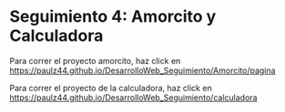 # Seguimiento 4: Amorcito y Calculadora 

Para correr el proyecto amorcito, haz click en https://paulz44.github.io/DesarrolloWeb_Seguimiento/Amorcito/pagina

Para correr el proyecto de la calculadora, haz click en https://paulz44.github.io/DesarrolloWeb_Seguimiento/calculadora
